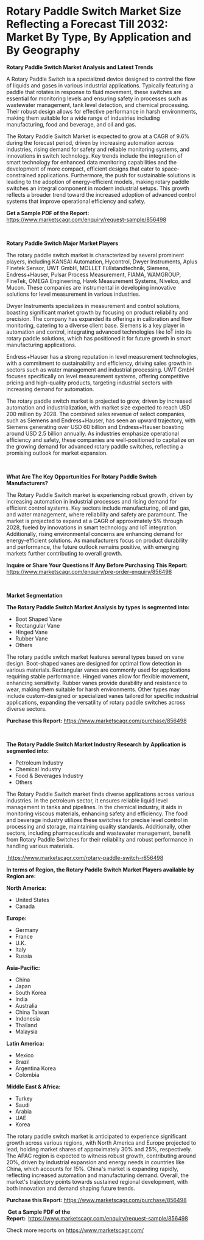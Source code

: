 <p><h1>Rotary Paddle Switch Market Size Reflecting a Forecast Till 2032: Market By Type, By Application and By Geography</h1></p><p><strong>Rotary Paddle Switch Market Analysis and Latest Trends</strong></p>
<p><p>A Rotary Paddle Switch is a specialized device designed to control the flow of liquids and gases in various industrial applications. Typically featuring a paddle that rotates in response to fluid movement, these switches are essential for monitoring levels and ensuring safety in processes such as wastewater management, tank level detection, and chemical processing. Their robust design allows for effective performance in harsh environments, making them suitable for a wide range of industries including manufacturing, food and beverage, and oil and gas.</p><p>The Rotary Paddle Switch Market is expected to grow at a CAGR of 9.6% during the forecast period, driven by increasing automation across industries, rising demand for safety and reliable monitoring systems, and innovations in switch technology. Key trends include the integration of smart technology for enhanced data monitoring capabilities and the development of more compact, efficient designs that cater to space-constrained applications. Furthermore, the push for sustainable solutions is leading to the adoption of energy-efficient models, making rotary paddle switches an integral component in modern industrial setups. This growth reflects a broader trend toward the increased adoption of advanced control systems that improve operational efficiency and safety.</p></p>
<p><strong>Get a Sample PDF of the Report:&nbsp;</strong> <a href="https://www.marketscagr.com/enquiry/request-sample/856498?utm_campaign=3198&utm_medium=2&utm_source=Github&utm_content=ia&utm_term=09042025&utm_id=rotary-paddle-switch">https://www.marketscagr.com/enquiry/request-sample/856498</a></p>
<p>&nbsp;</p>
<p><strong>Rotary Paddle Switch Major Market Players</strong></p>
<p><p>The rotary paddle switch market is characterized by several prominent players, including KANSAI Automation, Hycontrol, Dwyer Instruments, Aplus Finetek Sensor, UWT GmbH, MOLLET Füllstandtechnik, Siemens, Endress+Hauser, Pulsar Process Measurement, FIAMA, WAMGROUP, FineTek, OMEGA Engineering, Hawk Measurement Systems, Nivelco, and Mucon. These companies are instrumental in developing innovative solutions for level measurement in various industries.</p><p>Dwyer Instruments specializes in measurement and control solutions, boasting significant market growth by focusing on product reliability and precision. The company has expanded its offerings in calibration and flow monitoring, catering to a diverse client base. Siemens is a key player in automation and control, integrating advanced technologies like IoT into its rotary paddle solutions, which has positioned it for future growth in smart manufacturing applications.</p><p>Endress+Hauser has a strong reputation in level measurement technologies, with a commitment to sustainability and efficiency, driving sales growth in sectors such as water management and industrial processing. UWT GmbH focuses specifically on level measurement systems, offering competitive pricing and high-quality products, targeting industrial sectors with increasing demand for automation.</p><p>The rotary paddle switch market is projected to grow, driven by increased automation and industrialization, with market size expected to reach USD 200 million by 2028. The combined sales revenue of select companies, such as Siemens and Endress+Hauser, has seen an upward trajectory, with Siemens generating over USD 60 billion and Endress+Hauser boasting around USD 2.5 billion annually. As industries emphasize operational efficiency and safety, these companies are well-positioned to capitalize on the growing demand for advanced rotary paddle switches, reflecting a promising outlook for market expansion.</p></p>
<p>&nbsp;</p>
<p><strong>What Are The Key Opportunities For Rotary Paddle Switch Manufacturers?</strong></p>
<p><p>The Rotary Paddle Switch market is experiencing robust growth, driven by increasing automation in industrial processes and rising demand for efficient control systems. Key sectors include manufacturing, oil and gas, and water management, where reliability and safety are paramount. The market is projected to expand at a CAGR of approximately 5% through 2028, fueled by innovations in smart technology and IoT integration. Additionally, rising environmental concerns are enhancing demand for energy-efficient solutions. As manufacturers focus on product durability and performance, the future outlook remains positive, with emerging markets further contributing to overall growth.</p></p>
<p><strong>Inquire or Share Your Questions If Any Before Purchasing This Report:</strong> <a href="https://www.marketscagr.com/enquiry/pre-order-enquiry/856498?utm_campaign=3198&utm_medium=2&utm_source=Github&utm_content=ia&utm_term=09042025&utm_id=rotary-paddle-switch">https://www.marketscagr.com/enquiry/pre-order-enquiry/856498</a></p>
<p>&nbsp;</p>
<p><strong>Market Segmentation</strong></p>
<p><strong>The Rotary Paddle Switch Market Analysis by types is segmented into:</strong></p>
<p><ul><li>Boot Shaped Vane</li><li>Rectangular Vane</li><li>Hinged Vane</li><li>Rubber Vane</li><li>Others</li></ul></p>
<p><p>The rotary paddle switch market features several types based on vane design. Boot-shaped vanes are designed for optimal flow detection in various materials. Rectangular vanes are commonly used for applications requiring stable performance. Hinged vanes allow for flexible movement, enhancing sensitivity. Rubber vanes provide durability and resistance to wear, making them suitable for harsh environments. Other types may include custom-designed or specialized vanes tailored for specific industrial applications, expanding the versatility of rotary paddle switches across diverse sectors.</p></p>
<p><strong>Purchase this Report:&nbsp;</strong><a href="https://www.marketscagr.com/purchase/856498?utm_campaign=3198&utm_medium=2&utm_source=Github&utm_content=ia&utm_term=09042025&utm_id=rotary-paddle-switch">https://www.marketscagr.com/purchase/856498</a></p>
<p>&nbsp;</p>
<p><strong>The Rotary Paddle Switch Market Industry Research by Application is segmented into:</strong></p>
<p><ul><li>Petroleum Industry</li><li>Chemical Industry</li><li>Food & Beverages Industry</li><li>Others</li></ul></p>
<p><p>The Rotary Paddle Switch market finds diverse applications across various industries. In the petroleum sector, it ensures reliable liquid level management in tanks and pipelines. In the chemical industry, it aids in monitoring viscous materials, enhancing safety and efficiency. The food and beverage industry utilizes these switches for precise level control in processing and storage, maintaining quality standards. Additionally, other sectors, including pharmaceuticals and wastewater management, benefit from Rotary Paddle Switches for their reliability and robust performance in handling various materials.</p></p>
<p><a href="https://www.marketscagr.com/rotary-paddle-switch-r856498?utm_campaign=3198&utm_medium=2&utm_source=Github&utm_content=ia&utm_term=09042025&utm_id=rotary-paddle-switch">&nbsp;https://www.marketscagr.com/rotary-paddle-switch-r856498</a></p>
<p><strong>In terms of Region, the Rotary Paddle Switch Market Players available by Region are:</strong></p>
<p>
    <p> <strong> North America: </strong>
        <ul>
            <li>United States</li>
            <li>Canada</li>
        </ul>
        </p> 
    <p> <strong> Europe: </strong>
        <ul>
            <li>Germany</li>
            <li>France</li>
            <li>U.K.</li>
            <li>Italy</li>
            <li>Russia</li>
        </ul>
        </p> 
    <p> <strong> Asia-Pacific: </strong>
        <ul>
            <li>China</li>
            <li>Japan</li>
            <li>South Korea</li>
            <li>India</li>
            <li>Australia</li>
            <li>China Taiwan</li>
            <li>Indonesia</li>
            <li>Thailand</li>
            <li>Malaysia</li>
        </ul>
        </p> 
    <p> <strong> Latin America: </strong>
        <ul>
            <li>Mexico</li>
            <li>Brazil</li>
            <li>Argentina Korea</li>
            <li>Colombia</li>
        </ul>
        </p> 
    <p> <strong> Middle East & Africa: </strong>
        <ul>
            <li>Turkey</li>
            <li>Saudi</li>
            <li>Arabia</li>
            <li>UAE</li>
            <li>Korea</li>
        </ul>
    </p>
    </p>
<p><p>The rotary paddle switch market is anticipated to experience significant growth across various regions, with North America and Europe projected to lead, holding market shares of approximately 30% and 25%, respectively. The APAC region is expected to witness robust growth, contributing around 20%, driven by industrial expansion and energy needs in countries like China, which accounts for 15%. China's market is expanding rapidly, reflecting increased automation and manufacturing demand. Overall, the market's trajectory points towards sustained regional development, with both innovation and demand shaping future trends.</p></p>
<p><strong>Purchase this Report: </strong><a href="https://www.marketscagr.com/purchase/856498?utm_campaign=3198&utm_medium=2&utm_source=Github&utm_content=ia&utm_term=09042025&utm_id=rotary-paddle-switch">https://www.marketscagr.com/purchase/856498</a></p>
<p>&nbsp;<strong>Get a Sample PDF of the Report:&nbsp;&nbsp;</strong><a href="https://www.marketscagr.com/enquiry/request-sample/856498?utm_campaign=3198&utm_medium=2&utm_source=Github&utm_content=ia&utm_term=09042025&utm_id=rotary-paddle-switch">https://www.marketscagr.com/enquiry/request-sample/856498</a></p>
<p><strong></strong></p>
<p>Check more reports on <a href="https://www.marketscagr.com/?utm_campaign=3198&utm_medium=2&utm_source=Github&utm_content=ia&utm_term=09042025&utm_id=rotary-paddle-switch">https://www.marketscagr.com/</a></p>